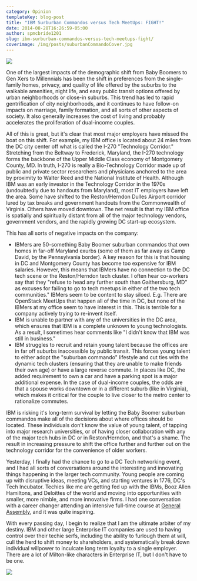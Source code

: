 ```yaml
---
category: Opinion
templateKey: blog-post
title: "IBM Surburban Commandos versus Tech MeetUps: FIGHT!"
date: 2014-08-28T16:26:59-05:00 
author: spmcbride1201
slug: ibm-surburban-commandos-versus-tech-meetups-fight/
coverimage: /img/posts/suburbanCommandoCover.jpg
---
```


![](/img/posts/suburbanCommandoCover.jpg)

One of the largest impacts of the demographic shift from Baby Boomers to Gen Xers to Millennials has been the shift in preferences from the single-family homes, privacy, and quality of life offered by the suburbs to the walkable amenities, night life, and easy public transit options offered by urban neighborhoods or close-in suburbs. This trend has led to rapid gentrification of city neighborhoods, and it continues to have follow-on impacts on marriage, family formation, and all sorts of other aspects of society. It also generally increases the cost of living and probably accelerates the proliferation of dual-income couples.

All of this is great, but it's clear that most major employers have missed the boat on this shift. For example, my IBM office is located about 24 miles from the DC city center off what is called the I-270 "Technology Corridor." Stretching from the Beltway to Frederick, Maryland, the I-270 technology forms the backbone of the Upper Middle Class economy of Montgomery County, MD. In truth, I-270 is really a Bio-Technology Corridor made up of public and private sector researchers and physicians anchored to the area by proximity to Walter Reed and the National Institute of Health. Although IBM was an early investor in the Technology Corridor in the 1970s (undoubtedly due to handouts from Maryland), most IT employers have left the area. Some have shifted to the Reston/Herndon Dulles Airport corridor lured by tax breaks and government handouts from the Commonwealth of Virginia. Others have moved downtown. The net result is that my IBM office is spatially and spiritually distant from all of the major technology vendors, government vendors, and the rapidly growing DC start-up ecosystem.

This has all sorts of negative impacts on the company:

<ul>
	<li>IBMers are 50-something Baby Boomer suburban commandos that own homes in far-off Maryland exurbs (some of them as far away as Camp David, by the Pennsylvania border). A key reason for this is that housing in DC and Montgomery County has become too expensive for IBM salaries. However, this means that IBMers have no connection to the DC tech scene or the Reston/Herndon tech cluster. I often hear co-workers say that they "refuse to head any further south than Gaithersburg, MD" as excuses for failing to go to tech meetups in either of the two tech communities." IBMers seem to be content to stay siloed. E.g. There are OpenStack MeetUps that happen all of the time in DC, but none of the IBMers at my office seem to have interest in this. This is terrible for a company actively trying to re-invent itself.</li>
	<li>IBM is unable to partner with any of the universities in the DC area, which ensures that IBM is a complete unknown to young technologists. As a result, I sometimes hear comments like "I didn't know that IBM was still in business."</li>
	<li>IBM struggles to recruit and retain young talent because the offices are in far off suburbs inaccessible by public transit. This forces young talent to either adopt the "suburban commando" lifestyle and cut ties with the dynamic tech clusters (ensuring that they are unable to make friends their own age) or have a large reverse commute. In places like DC, the added requirement to own a car and have a parking spot is a major additional expense. In the case of dual-income couples, the odds are that a spouse works downtown or in a different suburb (like in Virginia), which makes it critical for the couple to live closer to the metro center to rationalize commutes.</li>
</ul>
IBM is risking it's long-term survival by letting the Baby Boomer suburban commandos make all of the decisions about where offices should be located. These individuals don't know the value of young talent, of tapping into major research universities, or of having closer collaboration with any of the major tech hubs in DC or in Reston/Herndon, and that's a shame. The result in increasing pressure to shift the office further and further out on the technology corridor for the convenience of older workers.

Yesterday, I finally had the chance to go to a DC Tech networking event, and I had all sorts of conversations around the interesting and innovating things happening in the larger tech community. Young people are coming up with disruptive ideas, meeting VCs, and starting ventures in 1776, DC's Tech Incubator. Techies like me are getting fed up with the IBMs, Booz Allen Hamiltons, and Deloittes of the world and moving into opportunities with smaller, more nimble, and more innovative firms. I had one conversation with a career changer attending an intensive full-time course at <a href="https://generalassemb.ly/" target="_blank">General Assembly</a>, and it was quite inspiring.

With every passing day, I begin to realize that I am the ultimate arbiter of my destiny. IBM and other large Enterprise IT companies are used to having control over their techie serfs, including the ability to furlough them at will, cull the herd to shift money to shareholders, and systematically break down individual willpower to inculcate long term loyalty to a single employer. There are a lot of Milton-like characters in Enterprise IT, but I don't have to be one.

![ ](/img/posts/milton-office-space.jpg)
